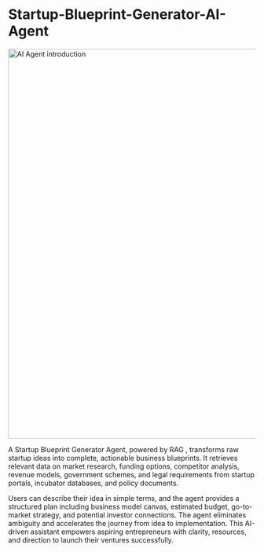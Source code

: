 # Startup-Blueprint-Generator-AI-Agent

<img width="1169" height="793" alt="AI Agent introduction" src="https://github.com/user-attachments/assets/3a31ef05-52ca-409c-b77d-f27cfa360fde" />

 A Startup Blueprint Generator Agent, powered by RAG , transforms raw startup ideas into complete, actionable business blueprints.  It retrieves relevant data on market research, funding options, competitor analysis, revenue models,  government schemes, and legal requirements from startup portals, incubator databases, and policy  documents.
 
Users can describe their idea in simple terms, and the agent provides a structured plan including business model canvas, estimated budget, go-to-market strategy, and potential investor connections. The agent eliminates ambiguity and accelerates the journey from idea to implementation. This AI-driven assistant empowers aspiring entrepreneurs with clarity, resources, and direction to launch their ventures successfully. 

